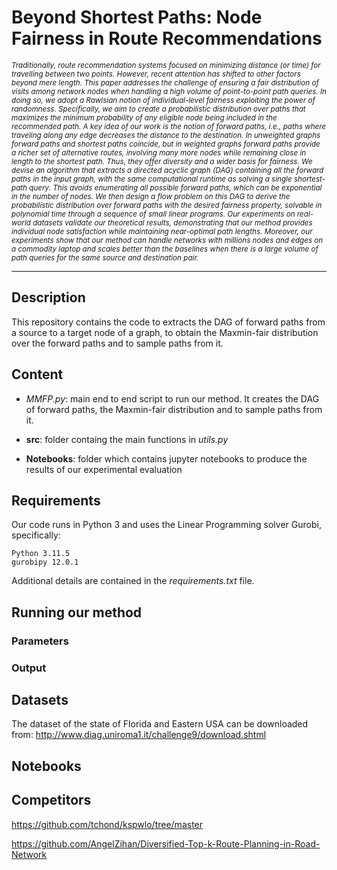# Beyond Shortest Paths: Node Fairness in Route Recommendations

<small>*Traditionally, route recommendation systems focused on minimizing distance (or time) for travelling between two points. However, recent attention has shifted to other factors beyond mere length. This paper addresses the challenge of ensuring a fair distribution of visits among network nodes when handling a high volume of point-to-point path queries. In doing so, we adopt a Rawlsian notion of individual-level fairness exploiting the power of randomness. Specifically, we aim to create a probabilistic distribution over paths that maximizes the minimum probability of any eligible node being included in the recommended path. A key idea of our work is the notion of forward paths, i.e., paths where traveling along any edge decreases the distance to the destination. In unweighted graphs forward paths and shortest paths coincide, but in weighted graphs forward paths provide a richer set of alternative routes, involving many more nodes while remaining close in length to the shortest path. Thus, they offer diversity and a wider basis for fairness. We devise an algorithm that extracts a directed acyclic graph (DAG) containing all the forward paths in the input graph, with the same computational runtime as solving a single shortest-path query. This avoids enumerating all possible forward paths, which can be exponential in the number of nodes. We then design a flow problem on this DAG to derive the probabilistic distribution over forward paths with the desired fairness property, solvable in polynomial time through a sequence of small linear programs. Our experiments on real-world datasets validate our theoretical results, demonstrating that our method provides individual node satisfaction while maintaining near-optimal path lengths. Moreover, our experiments show that our method can handle networks with millions nodes and edges on a commodity laptop and scales better than the baselines when there is a large volume of path queries for the same source and destination pair.*</small>

---

## Description

This repository contains the code to extracts the DAG of forward paths from a source to a target node of a graph, to obtain the Maxmin-fair distribution over the forward paths and to sample paths from it.

## Content

* *MMFP.py*: main end to end script to run our method. It creates the DAG of forward paths, the Maxmin-fair distribution and to sample paths from it.

* **src**: folder containg the main functions in *utils.py*

* **Notebooks**: folder which contains jupyter notebooks to produce the results of our experimental evaluation


## Requirements

Our code runs in Python 3 and uses the Linear Programming solver Gurobi, specifically:

``` 
Python 3.11.5
gurobipy 12.0.1
```

Additional details are contained in the *requirements.txt* file.


## Running our method

### Parameters

### Output

## Datasets

The dataset of the state of Florida and Eastern USA can be downloaded from: http://www.diag.uniroma1.it/challenge9/download.shtml

## Notebooks

## Competitors

https://github.com/tchond/kspwlo/tree/master

https://github.com/AngelZihan/Diversified-Top-k-Route-Planning-in-Road-Network









